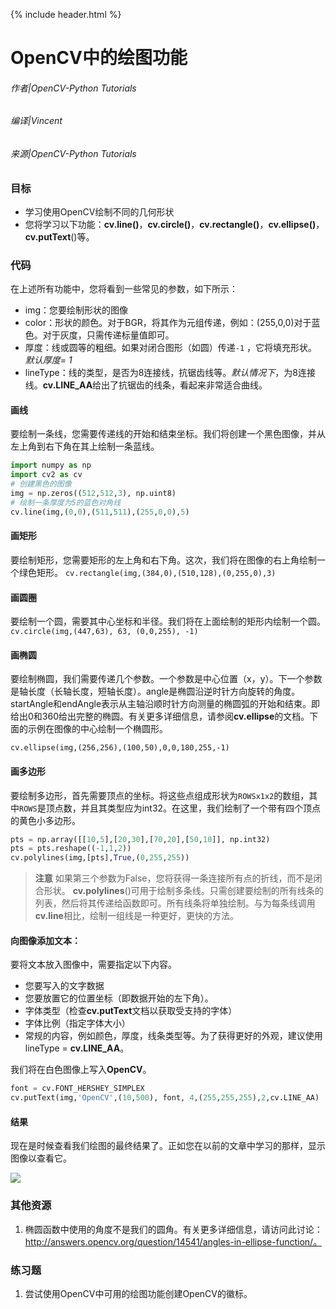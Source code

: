 {% include header.html %}

# OpenCV中的绘图功能

###### 作者|OpenCV-Python Tutorials
###### 编译|Vincent
###### 来源|OpenCV-Python Tutorials  

### 目标

- 学习使用OpenCV绘制不同的几何形状
- 您将学习以下功能：**cv.line()**，**cv.circle()**，**cv.rectangle()**，**cv.ellipse()**，**cv.putText**()等。

### 代码
在上述所有功能中，您将看到一些常见的参数，如下所示：

- img：您要绘制形状的图像
- color：形状的颜色。对于BGR，将其作为元组传递，例如：(255,0,0)对于蓝色。对于灰度，只需传递标量值即可。
- 厚度：线或圆等的粗细。如果对闭合图形（如圆）传递`-1` ，它将填充形状。*默认厚度= 1*
- lineType：线的类型，是否为8连接线，抗锯齿线等。*默认情况下*，为8连接线。**cv.LINE_AA**给出了抗锯齿的线条，看起来非常适合曲线。

#### 画线
要绘制一条线，您需要传递线的开始和结束坐标。我们将创建一个黑色图像，并从左上角到右下角在其上绘制一条蓝线。

```python
import numpy as np
import cv2 as cv
# 创建黑色的图像
img = np.zeros((512,512,3), np.uint8)
# 绘制一条厚度为5的蓝色对角线
cv.line(img,(0,0),(511,511),(255,0,0),5)
```

#### 画矩形

要绘制矩形，您需要矩形的左上角和右下角。这次，我们将在图像的右上角绘制一个绿色矩形。
`cv.rectangle(img,(384,0),(510,128),(0,255,0),3)`

#### 画圆圈
要绘制一个圆，需要其中心坐标和半径。我们将在上面绘制的矩形内绘制一个圆。
`cv.circle(img,(447,63), 63, (0,0,255), -1)`

#### 画椭圆
要绘制椭圆，我们需要传递几个参数。一个参数是中心位置（x，y）。下一个参数是轴长度（长轴长度，短轴长度）。angle是椭圆沿逆时针方向旋转的角度。startAngle和endAngle表示从主轴沿顺时针方向测量的椭圆弧的开始和结束。即给出0和360给出完整的椭圆。有关更多详细信息，请参阅**cv.ellipse**的文档。下面的示例在图像的中心绘制一个椭圆形。

`cv.ellipse(img,(256,256),(100,50),0,0,180,255,-1)`

#### 画多边形

要绘制多边形，首先需要顶点的坐标。将这些点组成形状为`ROWSx1x2`的数组，其中`ROWS`是顶点数，并且其类型应为int32。在这里，我们绘制了一个带有四个顶点的黄色小多边形。

```python
pts = np.array([[10,5],[20,30],[70,20],[50,10]], np.int32)
pts = pts.reshape((-1,1,2))
cv.polylines(img,[pts],True,(0,255,255))
```

> **注意**
  如果第三个参数为False，您将获得一条连接所有点的折线，而不是闭合形状。
  **cv.polylines**()可用于绘制多条线。只需创建要绘制的所有线条的列表，然后将其传递给函数即可。所有线条将单独绘制。与为每条线调用**cv.line**相比，绘制一组线是一种更好，更快的方法。

#### 向图像添加文本：

要将文本放入图像中，需要指定以下内容。
- 您要写入的文字数据
- 您要放置它的位置坐标（即数据开始的左下角）。
- 字体类型（检查**cv.putText**文档以获取受支持的字体）
- 字体比例（指定字体大小）
- 常规的内容，例如颜色，厚度，线条类型等。为了获得更好的外观，建议使用lineType = **cv.LINE_AA**。

我们将在白色图像上写入**OpenCV**。

```python
font = cv.FONT_HERSHEY_SIMPLEX
cv.putText(img,'OpenCV',(10,500), font, 4,(255,255,255),2,cv.LINE_AA)
```

#### 结果
现在是时候查看我们绘图的最终结果了。正如您在以前的文章中学习的那样，显示图像以查看它。

![](http://qiniu.aihubs.net/drawing_result.jpg)

### 其他资源

1. 椭圆函数中使用的角度不是我们的圆角。有关更多详细信息，请访问此讨论：http://answers.opencv.org/question/14541/angles-in-ellipse-function/。

### 练习题

1. 尝试使用OpenCV中可用的绘图功能创建OpenCV的徽标。